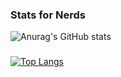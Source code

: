 ### Stats for Nerds

![Anurag's GitHub stats](https://github-readme-stats.vercel.app/api?username=Percyvalmg&count_private=false&theme=radical&show_icons=true)
###
[![Top Langs](https://github-readme-stats.vercel.app/api/top-langs/?username=Percyvalmg&layout=compact)](https://github.com/anuraghazra/github-readme-stats)
